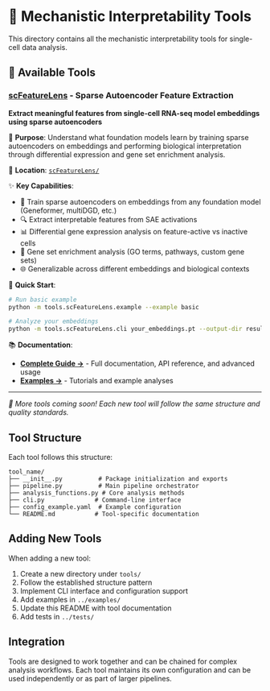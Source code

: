 # 🔬 Mechanistic Interpretability Tools

This directory contains all the mechanistic interpretability tools for single-cell data analysis.

## 🧬 Available Tools

### [scFeatureLens](scFeatureLens/) - Sparse Autoencoder Feature Extraction

**Extract meaningful features from single-cell RNA-seq model embeddings using sparse autoencoders**

🎯 **Purpose**: Understand what foundation models learn by training sparse autoencoders on embeddings and performing biological interpretation through differential expression and gene set enrichment analysis.

📁 **Location**: [`scFeatureLens/`](scFeatureLens/)

✨ **Key Capabilities**:
- 🧠 Train sparse autoencoders on embeddings from any foundation model (Geneformer, multiDGD, etc.)
- 🔍 Extract interpretable features from SAE activations
- 📊 Differential gene expression analysis on feature-active vs inactive cells
- 🧬 Gene set enrichment analysis (GO terms, pathways, custom gene sets)
- 🌐 Generalizable across different embeddings and biological contexts

🚀 **Quick Start**:
```bash
# Run basic example
python -m tools.scFeatureLens.example --example basic

# Analyze your embeddings
python -m tools.scFeatureLens.cli your_embeddings.pt --output-dir results
```

📚 **Documentation**: 
- **[Complete Guide →](scFeatureLens/README.md)** - Full documentation, API reference, and advanced usage
- **[Examples →](../examples/scFeatureLens/)** - Tutorials and example analyses

---

*🚀 More tools coming soon! Each new tool will follow the same structure and quality standards.*

## Tool Structure

Each tool follows this structure:
```
tool_name/
├── __init__.py          # Package initialization and exports
├── pipeline.py          # Main pipeline orchestrator
├── analysis_functions.py # Core analysis methods
├── cli.py              # Command-line interface
├── config_example.yaml  # Example configuration
└── README.md           # Tool-specific documentation
```

## Adding New Tools

When adding a new tool:

1. Create a new directory under `tools/`
2. Follow the established structure pattern
3. Implement CLI interface and configuration support
4. Add examples in `../examples/`
5. Update this README with tool documentation
6. Add tests in `../tests/`

## Integration

Tools are designed to work together and can be chained for complex analysis workflows. Each tool maintains its own configuration and can be used independently or as part of larger pipelines.
